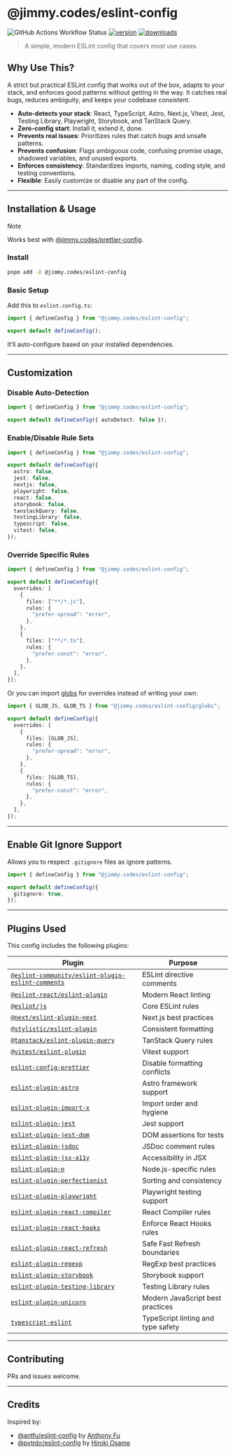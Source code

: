 # @jimmy.codes/eslint-config

![GitHub Actions Workflow Status](https://img.shields.io/github/actions/workflow/status/jimmy-guzman/eslint-config/cd.yml?style=flat-square&logo=github-actions)
[![version](https://img.shields.io/npm/v/@jimmy.codes/eslint-config.svg?logo=npm&style=flat-square)](https://www.npmjs.com/package/@jimmy.codes/eslint-config)
[![downloads](https://img.shields.io/npm/dm/@jimmy.codes/eslint-config.svg?logo=npm&style=flat-square)](http://www.npmtrends.com/@jimmy.codes/eslint-config)

> A simple, modern ESLint config that covers most use cases.

## Why Use This?

A strict but practical ESLint config that works out of the box, adapts to your stack, and enforces good patterns without getting in the way. It catches real bugs, reduces ambiguity, and keeps your codebase consistent.

- **Auto-detects your stack**: React, TypeScript, Astro, Next.js, Vitest, Jest, Testing Library, Playwright, Storybook, and TanStack Query.
- **Zero-config start**: Install it, extend it, done.
- **Prevents real issues**: Prioritizes rules that catch bugs and unsafe patterns.
- **Prevents confusion**: Flags ambiguous code, confusing promise usage, shadowed variables, and unused exports.
- **Enforces consistency**: Standardizes imports, naming, coding style, and testing conventions.
- **Flexible**: Easily customize or disable any part of the config.

---

## Installation & Usage

> [!NOTE]  
> Works best with [@jimmy.codes/prettier-config](https://github.com/jimmy-guzman/prettier-config).

### Install

```sh
pnpm add -D @jimmy.codes/eslint-config
```

### Basic Setup

Add this to `eslint.config.ts`:

```ts
import { defineConfig } from "@jimmy.codes/eslint-config";

export default defineConfig();
```

It’ll auto-configure based on your installed dependencies.

---

## Customization

### Disable Auto-Detection

```ts
import { defineConfig } from "@jimmy.codes/eslint-config";

export default defineConfig({ autoDetect: false });
```

### Enable/Disable Rule Sets

```ts
import { defineConfig } from "@jimmy.codes/eslint-config";

export default defineConfig({
  astro: false,
  jest: false,
  nextjs: false,
  playwright: false,
  react: false,
  storybook: false,
  tanstackQuery: false,
  testingLibrary: false,
  typescript: false,
  vitest: false,
});
```

### Override Specific Rules

```ts
import { defineConfig } from "@jimmy.codes/eslint-config";

export default defineConfig({
  overrides: [
    {
      files: ["**/*.js"],
      rules: {
        "prefer-spread": "error",
      },
    },
    {
      files: ["**/*.ts"],
      rules: {
        "prefer-const": "error",
      },
    },
  ],
});
```

Or you can import [globs](src/globs.ts) for overrides instead of writing your own:

```ts
import { GLOB_JS, GLOB_TS } from "@jimmy.codes/eslint-config/globs";

export default defineConfig({
  overrides: [
    {
      files: [GLOB_JS],
      rules: {
        "prefer-spread": "error",
      },
    },
    {
      files: [GLOB_TS],
      rules: {
        "prefer-const": "error",
      },
    },
  ],
});
```

---

## Enable Git Ignore Support

Allows you to respect `.gitignore` files as ignore patterns.

```ts
import { defineConfig } from "@jimmy.codes/eslint-config";

export default defineConfig({
  gitignore: true,
});
```

---

## Plugins Used

This config includes the following plugins:

| Plugin                                                                                                                | Purpose                            |
| --------------------------------------------------------------------------------------------------------------------- | ---------------------------------- |
| [`@eslint-community/eslint-plugin-eslint-comments`](https://eslint-community.github.io/eslint-plugin-eslint-comments) | ESLint directive comments          |
| [`@eslint-react/eslint-plugin`](https://eslint-react.xyz/)                                                            | Modern React linting               |
| [`@eslint/js`](https://eslint.org/docs/latest/rules/)                                                                 | Core ESLint rules                  |
| [`@next/eslint-plugin-next`](https://nextjs.org/docs/basic-features/eslint)                                           | Next.js best practices             |
| [`@stylistic/eslint-plugin`](https://eslint.style/)                                                                   | Consistent formatting              |
| [`@tanstack/eslint-plugin-query`](https://tanstack.com/query/latest/docs/eslint/eslint-plugin-query)                  | TanStack Query rules               |
| [`@vitest/eslint-plugin`](https://github.com/vitest-dev/eslint-plugin-vitest)                                         | Vitest support                     |
| [`eslint-config-prettier`](https://github.com/prettier/eslint-config-prettier)                                        | Disable formatting conflicts       |
| [`eslint-plugin-astro`](https://ota-meshi.github.io/eslint-plugin-astro/)                                             | Astro framework support            |
| [`eslint-plugin-import-x`](https://github.com/un-ts/eslint-plugin-import-x)                                           | Import order and hygiene           |
| [`eslint-plugin-jest`](https://github.com/jest-community/eslint-plugin-jest)                                          | Jest support                       |
| [`eslint-plugin-jest-dom`](https://github.com/testing-library/eslint-plugin-jest-dom)                                 | DOM assertions for tests           |
| [`eslint-plugin-jsdoc`](https://github.com/gajus/eslint-plugin-jsdoc)                                                 | JSDoc comment rules                |
| [`eslint-plugin-jsx-a11y`](https://github.com/jsx-eslint/eslint-plugin-jsx-a11y)                                      | Accessibility in JSX               |
| [`eslint-plugin-n`](https://github.com/eslint-community/eslint-plugin-n)                                              | Node.js-specific rules             |
| [`eslint-plugin-perfectionist`](https://perfectionist.dev)                                                            | Sorting and consistency            |
| [`eslint-plugin-playwright`](https://github.com/playwright-community/eslint-plugin-playwright)                        | Playwright testing support         |
| [`eslint-plugin-react-compiler`](https://www.npmjs.com/package/eslint-plugin-react-compiler)                          | React Compiler rules               |
| [`eslint-plugin-react-hooks`](https://www.npmjs.com/package/eslint-plugin-react-hooks)                                | Enforce React Hooks rules          |
| [`eslint-plugin-react-refresh`](https://github.com/ArnaudBarre/eslint-plugin-react-refresh)                           | Safe Fast Refresh boundaries       |
| [`eslint-plugin-regexp`](https://ota-meshi.github.io/eslint-plugin-regexp/)                                           | RegExp best practices              |
| [`eslint-plugin-storybook`](https://github.com/storybookjs/eslint-plugin-storybook)                                   | Storybook support                  |
| [`eslint-plugin-testing-library`](https://github.com/testing-library/eslint-plugin-testing-library)                   | Testing Library rules              |
| [`eslint-plugin-unicorn`](https://github.com/sindresorhus/eslint-plugin-unicorn)                                      | Modern JavaScript best practices   |
| [`typescript-eslint`](https://typescript-eslint.io/)                                                                  | TypeScript linting and type safety |

---

## Contributing

PRs and issues welcome.

---

## Credits

Inspired by:

- [@antfu/eslint-config](https://github.com/antfu/eslint-config) by [Anthony Fu](https://antfu.me)
- [@pvtnbr/eslint-config](https://github.com/privatenumber/eslint-config) by [Hiroki Osame](https://hirok.io)
